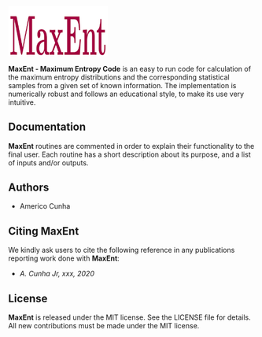 <img src="logo/MaxEnt.png" width="40%">

**MaxEnt - Maximum Entropy Code** is an easy to run code for calculation of the maximum entropy distributions and the corresponding statistical samples from a given set of known information. The implementation is numerically robust and follows an educational style, to make its use very intuitive.

## Documentation

**MaxEnt** routines are commented in order to explain their functionality to the final user. Each routine has a short description about its purpose, and a list of inputs and/or outputs.

## Authors
- Americo Cunha

## Citing MaxEnt

We kindly ask users to cite the following reference in any publications reporting work done with **MaxEnt**:
- *A. Cunha Jr, xxx, 2020*

## License

**MaxEnt** is released under the MIT license. See the LICENSE file for details. All new contributions must be made under the MIT license.
